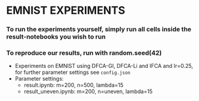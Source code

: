 # EMNIST EXPERIMENTS
### To run the experiments yourself, simply run all cells inside the result-notebooks you wish to run

### To reproduce our results, run with random.seed(42)

- Experiments on EMNIST using DFCA-GI, DFCA-Li and IFCA and lr=0.25, for further parameter settings see ```config.json```
- Parameter settings: 
    - result.ipynb: m=200, n=500, lambda=15
    - result_uneven.ipynb: m=200, n=uneven, lambda=15
